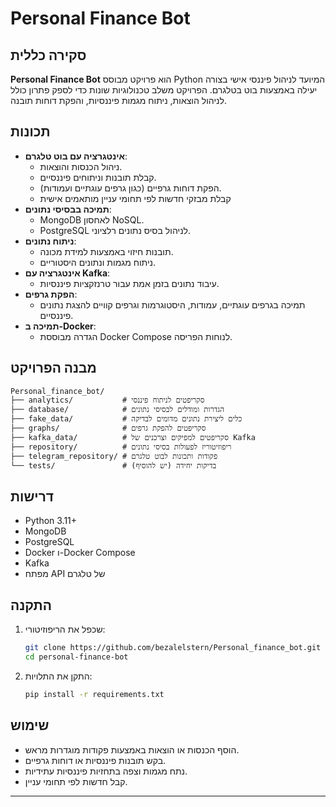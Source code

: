 # Personal Finance Bot

## סקירה כללית
**Personal Finance Bot** הוא פרויקט מבוסס Python המיועד לניהול פיננסי אישי בצורה יעילה באמצעות בוט בטלגרם. הפרויקט משלב טכנולוגיות שונות כדי לספק פתרון כולל לניהול הוצאות, ניתוח מגמות פיננסיות, והפקת דוחות תובנה.

## תכונות
- **אינטגרציה עם בוט טלגרם**:
  - ניהול הכנסות והוצאות.
  - קבלת תובנות וניתוחים פיננסיים.
  - הפקת דוחות גרפיים (כגון גרפים עוגתיים ועמודות).
  - קבלת מבזקי חדשות לפי תחומי עניין מותאמים אישית 
- **תמיכה בבסיסי נתונים**:
  - MongoDB לאחסון NoSQL.
  - PostgreSQL לניהול בסיס נתונים רלציוני.
- **ניתוח נתונים**:
  - תובנות חיזוי באמצעות למידת מכונה.
  - ניתוח מגמות ונתונים היסטוריים.
- **אינטגרציה עם Kafka**:
  - עיבוד נתונים בזמן אמת עבור טרנזקציות פיננסיות.
- **הפקת גרפים**:
  - תמיכה בגרפים עוגתיים, עמודות, היסטוגרמות וגרפים קוויים להצגת נתונים פיננסיים.
- **תמיכה ב-Docker**:
  - הגדרה מבוססת Docker Compose לנוחות הפריסה.

## מבנה הפרויקט
```
Personal_finance_bot/
├── analytics/           # סקריפטים לניתוח פיננסי
├── database/            # הגדרות ומודלים לבסיסי נתונים
├── fake_data/           # כלים ליצירת נתונים מדומים לבדיקה
├── graphs/              # סקריפטים להפקת גרפים
├── kafka_data/          # סקריפטים למפיקים וצרכנים של Kafka
├── repository/          # ריפוזיטוריז לפעולות בסיסי נתונים
├── telegram_repository/ # פקודות ותכונות לבוט טלגרם
└── tests/               # בדיקות יחידה (יש להוסיף)
```

## דרישות
- Python 3.11+
- MongoDB
- PostgreSQL
- Docker ו-Docker Compose
- Kafka
- מפתח API של טלגרם

## התקנה
1. שכפל את הריפוזיטורי:
   ```bash
   git clone https://github.com/bezalelstern/Personal_finance_bot.git
   cd personal-finance-bot
   ```
2. התקן את התלויות:
   ```bash
   pip install -r requirements.txt
   ```


## שימוש
- הוסף הכנסות או הוצאות באמצעות פקודות מוגדרות מראש.
- בקש תובנות פיננסיות או דוחות גרפיים.
- נתח מגמות וצפה בתחזיות פיננסיות עתידיות.
- קבל חדשות לפי תחומי עניין.

---
